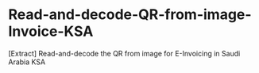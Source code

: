 # Read-and-decode-QR-from-image-Invoice-KSA
[Extract] Read-and-decode the QR from image for E-Invoicing in Saudi Arabia KSA 
